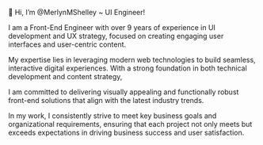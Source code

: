 👋 Hi, I’m @MerlynMShelley ~ UI Engineer!

I am a Front-End Engineer with over 9 years of experience in UI development and UX strategy, focused on creating engaging user interfaces and user-centric content. 

My expertise lies in leveraging modern web technologies to build seamless, interactive digital experiences. With a strong foundation in both technical development and content strategy, 

I am committed to delivering visually appealing and functionally robust front-end solutions that align with the latest industry trends. 

In my work, I consistently strive to meet key business goals and organizational requirements, ensuring that each project not only meets but exceeds expectations in driving business success and user satisfaction.

<!---
MerlynMShelley/MerlynMShelley is a ✨ special ✨ repository because its `README.md` (this file) appears on your GitHub profile.
You can click the Preview link to take a look at your changes.
--->
